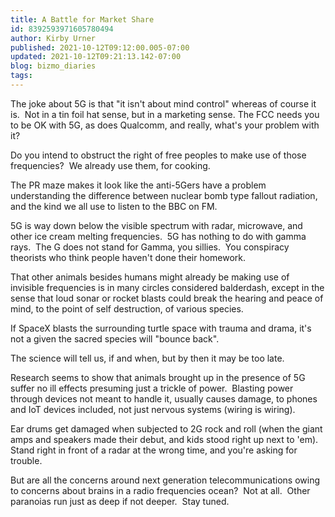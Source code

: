 ```yaml
---
title: A Battle for Market Share
id: 8392593971605780494
author: Kirby Urner
published: 2021-10-12T09:12:00.005-07:00
updated: 2021-10-12T09:21:13.142-07:00
blog: bizmo_diaries
tags: 
---
```


The joke about 5G is that "it isn't about mind control" whereas of course it is.  Not in a tin foil hat sense, but in a marketing sense. The FCC needs you to be OK with 5G, as does Qualcomm, and really, what's your problem with it?  

Do you intend to obstruct the right of free peoples to make use of those frequencies?  We already use them, for cooking.

The PR maze makes it look like the anti-5Gers have a problem understanding the difference between nuclear bomb type fallout radiation, and the kind we all use to listen to the BBC on FM.  

5G is way down below the visible spectrum with radar, microwave, and other ice cream melting frequencies.  5G has nothing to do with gamma rays.  The G does not stand for Gamma, you sillies.  You conspiracy theorists who think people haven't done their homework.

That other animals besides humans might already be making use of invisible frequencies is in many circles considered balderdash, except in the sense that loud sonar or rocket blasts could break the hearing and peace of mind, to the point of self destruction, of various species.  

If SpaceX blasts the surrounding turtle space with trauma and drama, it's not a given the sacred species will "bounce back".  

The science will tell us, if and when, but by then it may be too late.

Research seems to show that animals brought up in the presence of 5G suffer no ill effects presuming just a trickle of power.  Blasting power through devices not meant to handle it, usually causes damage, to phones and IoT devices included, not just nervous systems (wiring is wiring).  

Ear drums get damaged when subjected to 2G rock and roll (when the giant amps and speakers made their debut, and kids stood right up next to 'em).  Stand right in front of a radar at the wrong time, and you're asking for trouble.

But are all the concerns around next generation telecommunications owing to concerns about brains in a radio frequencies ocean?  Not at all.  Other paranoias run just as deep if not deeper.  Stay tuned.